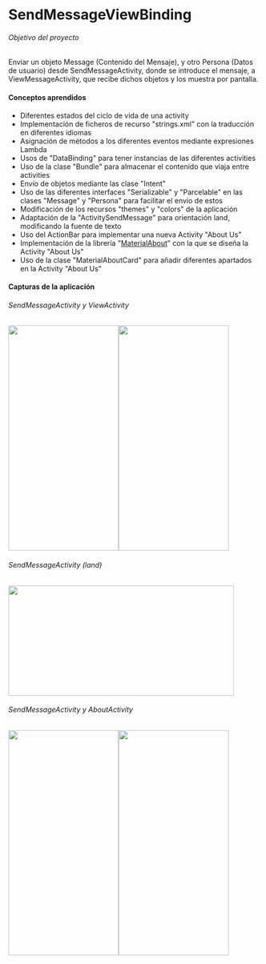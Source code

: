 # SendMessageViewBinding
###### Objetivo del proyecto 
Enviar un objeto Message (Contenido del Mensaje), y otro Persona (Datos de usuario) desde SendMessageActivity, donde se introduce el mensaje, a ViewMessageActivity, que recibe dichos objetos y los muestra por pantalla.
#### Conceptos aprendidos
- Diferentes estados del ciclo de vida de una activity
- Implementación de ficheros de recurso "strings.xml" con la traducción en diferentes idiomas
- Asignación de métodos a los diferentes eventos mediante expresiones Lambda
- Usos de "DataBinding" para tener instancias de las diferentes activities
- Uso de la clase "Bundle" para almacenar el contenido que viaja entre activities
- Envío de objetos mediante las clase "Intent"
- Uso de las diferentes interfaces "Serializable" y "Parcelable" en las clases "Message" y "Persona" para facilitar el envio de estos
- Modificación de los recursos "themes" y "colors" de la aplicación
- Adaptación de la "ActivitySendMessage" para orientación land, modificando la fuente de texto
- Uso del ActionBar para implementar una nueva Activity "About Us"
- Implementación de la librería "[MaterialAbout](http://https://github.com/daniel-stoneuk/material-about-library "MaterialAbout")" con la que se diseña la Activity "About Us"
- Uso de la clase "MaterialAboutCard" para añadir diferentes apartados en la Activity "About Us"
#### Capturas de la aplicación
###### SendMessageActivity y ViewActivity
<div style="display:flex;">
    <img src="https://github.com/AJimesp/SendMessageViewBinding/assets/99723625/42a34ede-c114-4769-bfd8-c9e0557aea18" height="450" width="220"/>
    <img src="https://github.com/AJimesp/SendMessageViewBinding/assets/99723625/f25d9148-9e28-4427-bae9-6fcb4bbf2957"   height="450" width="220"/>
</div>

###### SendMessageActivity (land)
<p align="left">
<img src="https://github.com/AJimesp/SendMessageViewBinding/assets/99723625/bd809734-e1fb-4d0f-b244-72f29f74eba8"  height="220" width="450">
</p>

###### SendMessageActivity y AboutActivity
<div style="display:flex;">
    <img src="https://github.com/AJimesp/SendMessageViewBinding/assets/99723625/af72ab30-857b-438b-a210-4618c06e0f22" height="450" width="220"/>
    <img src="https://github.com/AJimesp/SendMessageViewBinding/assets/99723625/52c5843d-b667-471a-b685-7a23fb11758e"   height="450" width="220"/>
</div>
